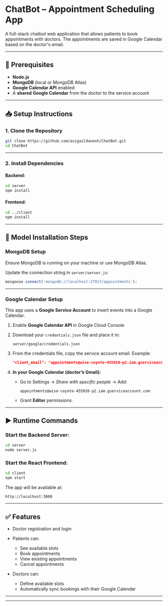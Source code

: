 # ChatBot – Appointment Scheduling App

A full-stack chatbot web application that allows patients to book appointments with doctors. The appointments are saved in Google Calendar based on the doctor's email.

---

## 🔧 Prerequisites

* **Node.js**
* **MongoDB** (local or MongoDB Atlas)
* **Google Calendar API** enabled
* A **shared Google Calendar** from the doctor to the service account

---

## 📥 Setup Instructions

### 1. Clone the Repository

```bash
git clone https://github.com/avigaildanesh/ChatBot.git
cd ChatBot
```

---

### 2. Install Dependencies

#### Backend:

```bash
cd server
npm install
```

#### Frontend:

```bash
cd ../client
npm install
```

---

## 🧠 Model Installation Steps

### MongoDB Setup

Ensure MongoDB is running on your machine or use MongoDB Atlas.

Update the connection string in `server/server.js`:

```js
mongoose.connect('mongodb://localhost:27017/appointments');
```

---

### Google Calendar Setup

This app uses a **Google Service Account** to insert events into a Google Calendar.

1. Enable **Google Calendar API** in Google Cloud Console

2. Download your `credentials.json` file and place it in:

   ```
   server/google/credentials.json
   ```

3. From the credentials file, copy the service account email. Example:

   ```json
   "client_email": "appointments@wise-coyote-455920-p2.iam.gserviceaccount.com"
   ```

4. **In your Google Calendar (doctor’s Gmail):**

   * Go to Settings → *Share with specific people* → Add:

     ```
     appointments@wise-coyote-455920-p2.iam.gserviceaccount.com
     ```
   * Grant **Editor** permissions.


---

## ▶️ Runtime Commands

### Start the Backend Server:

```bash
cd server
node server.js
```

### Start the React Frontend:

```bash
cd client
npm start
```

The app will be available at:

```
http://localhost:3000
```

---

## ✅ Features

* Doctor registration and login
* Patients can:
  * See available slots
  * Book appointments
  * View existing appointments
  * Cancel appointments
* Doctors can:

  * Define available slots
  * Automatically sync bookings with their Google Calendar

---

---
